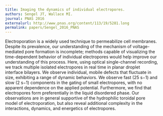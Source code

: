 ```yaml
---
title: Imaging the dynamics of individual electropores.
authors: Sengel JT, Wallace MI.
journal: PNAS 2016 
externalurl: http://www.pnas.org/content/113/19/5281.long
permalink: papers/Sengel_2016_PNAS
---
```

Electroporation is a widely used technique to permeabilize cell membranes. Despite its prevalence, our understanding of the mechanism of voltage-mediated pore formation is incomplete; methods capable of visualizing the time-dependent behavior of individual electropores would help improve our understanding of this process. Here, using optical single-channel recording, we track multiple isolated electropores in real time in planar droplet interface bilayers. We observe individual, mobile defects that fluctuate in size, exhibiting a range of dynamic behaviors. We observe fast (25 s−1) and slow (2 s−1) components in the gating of small electropores, with no apparent dependence on the applied potential. Furthermore, we find that electropores form preferentially in the liquid disordered phase. Our observations are in general supportive of the hydrophilic toroidal pore model of electroporation, but also reveal additional complexity in the interactions, dynamics, and energetics of electropores.